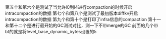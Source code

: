 第五个和第六个是测试了当允许l0到l4进行compaction的时候开启intracompaction的数据
第七个和第八个是测试了最初版本diffkv开启intracompaction的数据
第九个和第十个是打印了infra信息的compaction
第十一和第十二个是进行最开始的GC测试对比，测一下不带merge的GC
前面的几个带bt的就是将level_base_dynamic_bytes设置的5